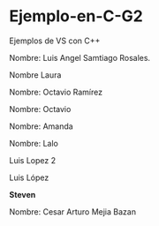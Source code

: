 # Ejemplo-en-C-G2
Ejemplos de VS con C++


Nombre: Luis Angel Samtiago Rosales. 


Nombre
Laura


Nombre: Octavio Ramírez

Nombre: Octavio


Nombre: Amanda

Nombre: Lalo

Luis Lopez 2


Luis López

**Steven** 

Nombre: Cesar Arturo Mejia Bazan

